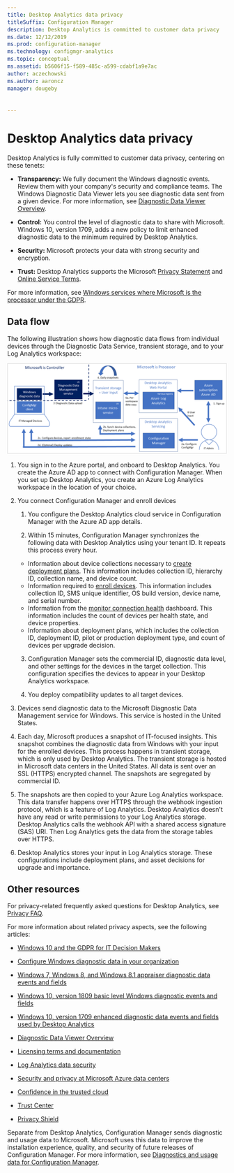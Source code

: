 ```yaml
---
title: Desktop Analytics data privacy
titleSuffix: Configuration Manager
description: Desktop Analytics is committed to customer data privacy
ms.date: 12/12/2019
ms.prod: configuration-manager
ms.technology: configmgr-analytics
ms.topic: conceptual
ms.assetid: b5606f15-f589-485c-a599-cdabf1a9e7ac
author: aczechowski
ms.author: aaroncz
manager: dougeby


---
```


# Desktop Analytics data privacy

Desktop Analytics is fully committed to customer data privacy, centering on these tenets:

- **Transparency:** We fully document the Windows diagnostic events. Review them with your company's security and compliance teams. The Windows Diagnostic Data Viewer lets you see diagnostic data sent from a given device. For more information, see [Diagnostic Data Viewer Overview](https://docs.microsoft.com/windows/configuration/diagnostic-data-viewer-overview).  

- **Control:** You control the level of diagnostic data to share with Microsoft. Windows 10, version 1709, adds a new policy to limit enhanced diagnostic data to the minimum required by Desktop Analytics.  

- **Security:** Microsoft protects your data with strong security and encryption.  

- **Trust:** Desktop Analytics supports the Microsoft [Privacy Statement](https://privacy.microsoft.com/privacystatement) and [Online Service Terms](https://www.microsoftvolumelicensing.com/DocumentSearch.aspx?Mode=3&DocumentTypeId=46).  

For more information, see [Windows services where Microsoft is the processor under the GDPR](https://docs.microsoft.com/windows/privacy/gdpr-it-guidance#windows-services-where-microsoft-is-the-processor-under-the-gdpr).<!-- 5353168 -->

## Data flow

The following illustration shows how diagnostic data flows from individual devices through the Diagnostic Data Service, transient storage, and to your Log Analytics workspace:

![Diagram illustrating flow of diagnostic data from devices](media/da-data-flow.png)

1. You sign in to the Azure portal, and onboard to Desktop Analytics. You create the Azure AD app to connect with Configuration Manager. When you set up Desktop Analytics, you create an Azure Log Analytics workspace in the location of your choice.  

2. You connect Configuration Manager and enroll devices  

    1. You configure the Desktop Analytics cloud service in Configuration Manager with the Azure AD app details.  

    2. Within 15 minutes, Configuration Manager synchronizes the following data with Desktop Analytics using your tenant ID. It repeats this process every hour.

      - Information about device collections necessary to [create deployment plans](/configmgr/desktop-analytics/create-deployment-plans). This information includes collection ID, hierarchy ID, collection name, and device count. 
      - Information required to [enroll devices](/configmgr/desktop-analytics/enroll-devices). This information includes collection ID, SMS unique identifier, OS build version, device name, and serial number.
      - Information from the [monitor connection health](/configmgr/desktop-analytics/monitor-connection-health) dashboard. This information includes the count of devices per health state, and device properties.
      - Information about deployment plans, which includes the collection ID, deployment ID, pilot or production deployment type, and count of devices per upgrade decision.

    3. Configuration Manager sets the commercial ID, diagnostic data level, and other settings for the devices in the target collection. This configuration specifies the devices to appear in your Desktop Analytics workspace.  

    4. You deploy compatibility updates to all target devices.  

3. Devices send diagnostic data to the Microsoft Diagnostic Data Management service for Windows. This service is hosted in the United States.  

4. Each day, Microsoft produces a snapshot of IT-focused insights. This snapshot combines the diagnostic data from Windows with your input for the enrolled devices. This process happens in transient storage, which is only used by Desktop Analytics. The transient storage is hosted in Microsoft data centers in the United States. All data is sent over an SSL (HTTPS) encrypted channel. The snapshots are segregated by commercial ID.  

5. The snapshots are then copied to your Azure Log Analytics workspace. This data transfer happens over HTTPS through the webhook ingestion protocol, which is a feature of Log Analytics. Desktop Analytics doesn't have any read or write permissions to your Log Analytics storage. Desktop Analytics calls the webhook API with a shared access signature (SAS) URI. Then Log Analytics gets the data from the storage tables over HTTPS.

6. Desktop Analytics stores your input in Log Analytics storage. These configurations include deployment plans, and asset decisions for upgrade and importance.  

## Other resources

For privacy-related frequently asked questions for Desktop Analytics, see [Privacy FAQ](/sccm/desktop-analytics/faq#privacy).

For more information about related privacy aspects, see the following articles:

- [Windows 10 and the GDPR for IT Decision Makers](https://docs.microsoft.com/windows/privacy/gdpr-it-guidance)  

- [Configure Windows diagnostic data in your organization](https://docs.microsoft.com/windows/privacy/configure-windows-diagnostic-data-in-your-organization)  

- [Windows 7, Windows 8, and Windows 8.1 appraiser diagnostic data events and fields](https://docs.microsoft.com/previous-versions/windows/it-pro/windows-8.1-and-8/appraiser-diagnostic-data-events-and-fields)  

- [Windows 10, version 1809 basic level Windows diagnostic events and fields](https://docs.microsoft.com/windows/privacy/basic-level-windows-diagnostic-events-and-fields-1809)  

- [Windows 10, version 1709 enhanced diagnostic data events and fields used by Desktop Analytics](https://docs.microsoft.com/windows/privacy/enhanced-diagnostic-data-windows-analytics-events-and-fields)  

- [Diagnostic Data Viewer Overview](https://docs.microsoft.com/windows/privacy/diagnostic-data-viewer-overview)  

- [Licensing terms and documentation](https://www.microsoftvolumelicensing.com/DocumentSearch.aspx?Mode=3&DocumentTypeId=31)  

- [Log Analytics data security](https://docs.microsoft.com/azure/azure-monitor/platform/data-security)

- [Security and privacy at Microsoft Azure data centers](https://azure.microsoft.com/global-infrastructure/)  

- [Confidence in the trusted cloud](https://azure.microsoft.com/overview/trusted-cloud/)  

- [Trust Center](https://www.microsoft.com/trustcenter)  

- [Privacy Shield](https://www.privacyshield.gov/)  

Separate from Desktop Analytics, Configuration Manager sends diagnostic and usage data to Microsoft. Microsoft uses this data to improve the installation experience, quality, and security of future releases of Configuration Manager. For more information, see [Diagnostics and usage data for Configuration Manager](/configmgr/core/plan-design/diagnostics/diagnostics-and-usage-data).
